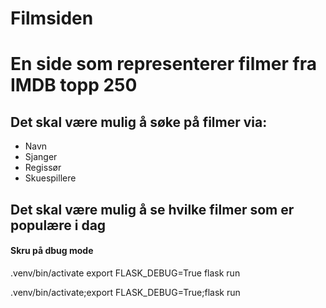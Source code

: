 # Filmsiden

# En side som representerer filmer fra IMDB topp 250

## Det skal være mulig å søke på filmer via:
- Navn
- Sjanger
- Regissør
- Skuespillere

## Det skal være mulig å se hvilke filmer som er populære i dag

#### Skru på dbug mode

.venv/bin/activate
export FLASK_DEBUG=True
flask run

.venv/bin/activate;export FLASK_DEBUG=True;flask run